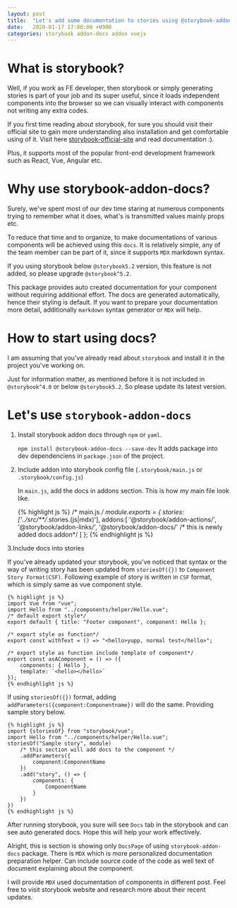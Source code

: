 ```yaml
---
layout: post
title:  "Let's add some documentation to stories using @storybook-addon-docs"
date:   2020-01-17 17:00:00 +0900
categories: storybook addon-docs addon vuejs
---
```


# What is storybook?

Well, if you work as FE developer, then storybook or simply generating stories is part of your job and its super useful, since it loads independent components into the browser so we can visually interact with components not writing any extra codes.

If you first time reading about storybook, for sure you should visit their official site to gain more understanding also installation and get comfortable using of it. Visit here [storybook-official-site](https://storybook.js.org/) and read documentation :).

Plus, it supports most of the popular front-end development framework such as React, Vue, Angular etc.

# Why use storybook-addon-docs?

Surely, we've spent most of our dev time staring at numerous components trying to remember what it does, what's is transmitted values mainly props etc.

To reduce that time and to organize, to make documentations of various components will be achieved using this `docs`. It is relatively simple, any of the team member can be part of it, since it supports `MDX` markdown syntax.

If you using storybook below `@storybook5.2` version, this feature is not added, so please upgrade `@storybook^5.2`.

This package provides auto created documentation for your component without requiring additional effort. The docs are generated automatically, hence their styling is default. If you want to prepare your documentation more detail, additionally `markdown` syntax generator or `MDX` will help.

# How to start using docs?

I am assuming that you've already read about `storybook` and install it in the project you've working on.

Just for information matter, as mentioned before it is not included in `@storybook^4.0` or below `@storybook5.2`. So please update its latest version.

# Let's use `storybook-addon-docs`

1. Install storybook addon docs through `npm` or `yaml`.
   
   `npm install @storybook-addon-docs --save-dev`
   It adds package into dev dependenciens in `package.json` of the project.
2. Include addon into storybook config file (`.storybook/main.js` or `.storybook/config.js`)


    In `main.js`, add the docs in addons section.
    This is how my main file look like.

    {% highlight js %}
    /* main.js */
    module.exports = {
    stories: ['../src/**/*.stories.(js|mdx)'],
    addons:[
        '@storybook/addon-actions/',
        '@storybook/addon-links/',
        '@storybook/addon-docs/' /* this is newly added docs addon*/
    ]
    };
    {% endhighlight js %}


3.Include docs into stories

If you've already updated your storybook, you've noticed that syntax or the way of writing story has been updated from `storiesOf({})` to `Component Story Format(CSF)`. 
    Following example of story is written in `CSF` format, which is simply same as vue component style.
    
    {% highlight js %}
    import Vue from "vue";
    import Hello from "../components/helper/Hello.vue";
    /* default export style*/
    export default { title: "Footer component", component: Hello };

    /* export style as function*/
    export const withText = () => "<hello>yupp, normal test</hello>";
    
    /* export style as function include template of component*/
    export const asAComponent = () => ({
        components: { Hello },
        template: `<hello></hello>`
    });
    {% endhighlight js %}

If using `storiesOf({})` format, 
    adding `addParameters({component:Componentname})` will do the same.
    Providing sample story below.

    {% highlight js %}
    import {storiesOf} from "storybook/vue";
    import Hello from "../components/helper/Hello.vue";
    storiesOf("Sample story", module)
        /* this section will add docs to the component */
        .addParameters({
            component:ComponentName
        })
        .add("story", () => {
            components: {
                ComponentName
            }
        })
    })
    {% endhighlight js %}

After running storybook, you sure will see `Docs` tab in the storybook and can see auto generated docs. Hope this will help your work effectively.

Alright, this is section is showing only `DocsPage` of using `storybook-addon-docs` package. There is `MDX` which is more personalized documentation preparation helper. Can include source code of the code as well text of document explaining about the component.

I will provide `MDX` used documentation of components in different post.
Feel free to visit storybook website and research more about their recent updates.
